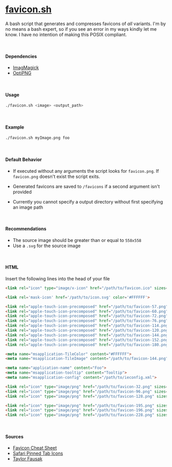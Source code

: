 # [favicon.sh](https://github.com/egladman/favicon.sh)
A bash script that generates and compresses favicons of *all* variants. I'm by
no means a bash expert, so if you see an error in my ways kindly let me know. I
have no intention of making this POSIX compliant.

<!-- <br>

#### Support
- iOS 6+ -->


<br>

#### Dependencies
- [ImagMagick](https://www.imagemagick.org)
- [OptiPNG](http://optipng.sourceforge.net/)

<br>

#### Usage
```bash
./favicon.sh <image> <output_path>
```

<br>

#### Example
```bash
./favicon.sh myImage.png foo
```

<br>

#### Default Behavior
- If executed without any arguments the script looks for `favicon.png`. If
`favicon.png` doesn't exist the script exits.

- Generated favicons are saved to `/favicons` if a second argument isn't provided

- Currently you cannot specify a output directory without first specifying an
image path

<br>

#### Recommendations
- The source image should be greater than or equal to `558x558`
- Use a `.svg` for the source image

<br>

#### HTML
Insert the following lines into the head of your file

```html
<link rel="icon" type="image/x-icon" href="/path/to/favicon.ico" sizes="16x16 24x24 32x32 48x48 64x64"/>

<link rel='mask-icon' href='/path/to/icon.svg' color='#FFFFFF'>

<link rel="apple-touch-icon-precomposed" href="/path/to/favicon-57.png" sizes="57x57">
<link rel="apple-touch-icon-precomposed" href="/path/to/favicon-60.png" sizes="60x60">
<link rel="apple-touch-icon-precomposed" href="/path/to/favicon-72.png" sizes="72x72">
<link rel="apple-touch-icon-precomposed" href="/path/to/favicon-76.png" sizes="76x76">
<link rel="apple-touch-icon-precomposed" href="/path/to/favicon-114.png" sizes="114x114">
<link rel="apple-touch-icon-precomposed" href="/path/to/favicon-120.png" sizes="120x120">
<link rel="apple-touch-icon-precomposed" href="/path/to/favicon-144.png" sizes="144x144">
<link rel="apple-touch-icon-precomposed" href="/path/to/favicon-152.png" sizes="152x152">
<link rel="apple-touch-icon-precomposed" href="/path/to/favicon-180.png" sizes="180x180">

<meta name="msapplication-TileColor" content="#FFFFFF">
<meta name="msapplication-TileImage" content="/path/to/favicon-144.png">

<meta name="application-name" content="Foo">
<meta name="msapplication-tooltip" content="Tooltip">
<meta name="msapplication-config" content="/path/to/ieconfig.xml">

<link rel="icon" type="image/png" href="/path/to/favicon-32.png" sizes="32x32">
<link rel="icon" type="image/png" href="/path/to/favicon-96.png" sizes="96x96">
<link rel="icon" type="image/png" href="/path/to/favicon-128.png" sizes="128x128">

<link rel="icon" type="image/png" href="/path/to/favicon-195.png" sizes="195x195">
<link rel="icon" type="image/png" href="/path/to/favicon-196.png" sizes="196x196">
<link rel="icon" type="image/png" href="/path/to/favicon-228.png" sizes="228x228">
```

<br>

#### Sources
- [Favicon Cheat Sheet](https://github.com/audreyr/favicon-cheat-sheet)
- [Safari Pinned Tab Icons](https://developer.apple.com/library/ios/documentation/AppleApplications/Reference/SafariWebContent/pinnedTabs/pinnedTabs.html)
- [Taylor Fausak](http://taylor.fausak.me/2015/01/27/ios-8-web-apps/)
